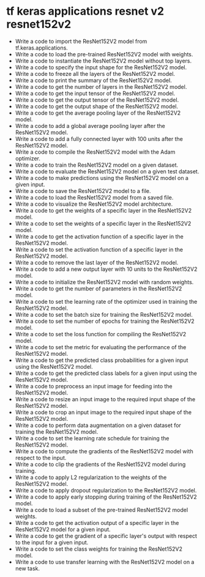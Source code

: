 # tf keras applications resnet v2 resnet152v2

- Write a code to import the ResNet152V2 model from tf.keras.applications.
- Write a code to load the pre-trained ResNet152V2 model with weights.
- Write a code to instantiate the ResNet152V2 model without top layers.
- Write a code to specify the input shape for the ResNet152V2 model.
- Write a code to freeze all the layers of the ResNet152V2 model.
- Write a code to print the summary of the ResNet152V2 model.
- Write a code to get the number of layers in the ResNet152V2 model.
- Write a code to get the input tensor of the ResNet152V2 model.
- Write a code to get the output tensor of the ResNet152V2 model.
- Write a code to get the output shape of the ResNet152V2 model.
- Write a code to get the average pooling layer of the ResNet152V2 model.
- Write a code to add a global average pooling layer after the ResNet152V2 model.
- Write a code to add a fully connected layer with 100 units after the ResNet152V2 model.
- Write a code to compile the ResNet152V2 model with the Adam optimizer.
- Write a code to train the ResNet152V2 model on a given dataset.
- Write a code to evaluate the ResNet152V2 model on a given test dataset.
- Write a code to make predictions using the ResNet152V2 model on a given input.
- Write a code to save the ResNet152V2 model to a file.
- Write a code to load the ResNet152V2 model from a saved file.
- Write a code to visualize the ResNet152V2 model architecture.
- Write a code to get the weights of a specific layer in the ResNet152V2 model.
- Write a code to set the weights of a specific layer in the ResNet152V2 model.
- Write a code to get the activation function of a specific layer in the ResNet152V2 model.
- Write a code to set the activation function of a specific layer in the ResNet152V2 model.
- Write a code to remove the last layer of the ResNet152V2 model.
- Write a code to add a new output layer with 10 units to the ResNet152V2 model.
- Write a code to initialize the ResNet152V2 model with random weights.
- Write a code to get the number of parameters in the ResNet152V2 model.
- Write a code to set the learning rate of the optimizer used in training the ResNet152V2 model.
- Write a code to set the batch size for training the ResNet152V2 model.
- Write a code to set the number of epochs for training the ResNet152V2 model.
- Write a code to set the loss function for compiling the ResNet152V2 model.
- Write a code to set the metric for evaluating the performance of the ResNet152V2 model.
- Write a code to get the predicted class probabilities for a given input using the ResNet152V2 model.
- Write a code to get the predicted class labels for a given input using the ResNet152V2 model.
- Write a code to preprocess an input image for feeding into the ResNet152V2 model.
- Write a code to resize an input image to the required input shape of the ResNet152V2 model.
- Write a code to crop an input image to the required input shape of the ResNet152V2 model.
- Write a code to perform data augmentation on a given dataset for training the ResNet152V2 model.
- Write a code to set the learning rate schedule for training the ResNet152V2 model.
- Write a code to compute the gradients of the ResNet152V2 model with respect to the input.
- Write a code to clip the gradients of the ResNet152V2 model during training.
- Write a code to apply L2 regularization to the weights of the ResNet152V2 model.
- Write a code to apply dropout regularization to the ResNet152V2 model.
- Write a code to apply early stopping during training of the ResNet152V2 model.
- Write a code to load a subset of the pre-trained ResNet152V2 model weights.
- Write a code to get the activation output of a specific layer in the ResNet152V2 model for a given input.
- Write a code to get the gradient of a specific layer's output with respect to the input for a given input.
- Write a code to set the class weights for training the ResNet152V2 model.
- Write a code to use transfer learning with the ResNet152V2 model on a new task.